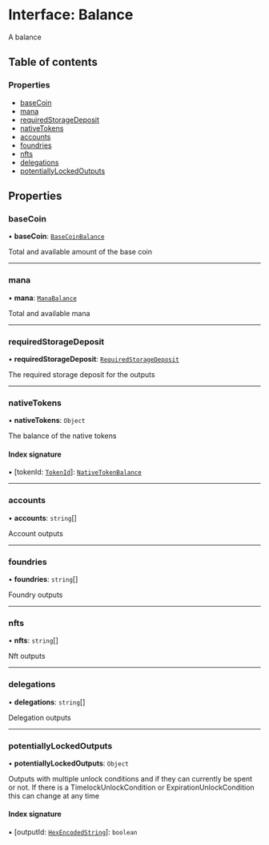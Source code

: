 # Interface: Balance

A balance

## Table of contents

### Properties

- [baseCoin](Balance.md#basecoin)
- [mana](Balance.md#mana)
- [requiredStorageDeposit](Balance.md#requiredstoragedeposit)
- [nativeTokens](Balance.md#nativetokens)
- [accounts](Balance.md#accounts)
- [foundries](Balance.md#foundries)
- [nfts](Balance.md#nfts)
- [delegations](Balance.md#delegations)
- [potentiallyLockedOutputs](Balance.md#potentiallylockedoutputs)

## Properties

### baseCoin

• **baseCoin**: [`BaseCoinBalance`](BaseCoinBalance.md)

Total and available amount of the base coin

___

### mana

• **mana**: [`ManaBalance`](ManaBalance.md)

Total and available mana

___

### requiredStorageDeposit

• **requiredStorageDeposit**: [`RequiredStorageDeposit`](RequiredStorageDeposit.md)

The required storage deposit for the outputs

___

### nativeTokens

• **nativeTokens**: `Object`

The balance of the native tokens

#### Index signature

▪ [tokenId: [`TokenId`](../api_ref.md#tokenid)]: [`NativeTokenBalance`](NativeTokenBalance.md)

___

### accounts

• **accounts**: `string`[]

Account outputs

___

### foundries

• **foundries**: `string`[]

Foundry outputs

___

### nfts

• **nfts**: `string`[]

Nft outputs

___

### delegations

• **delegations**: `string`[]

Delegation outputs

___

### potentiallyLockedOutputs

• **potentiallyLockedOutputs**: `Object`

Outputs with multiple unlock conditions and if they can currently be spent or not. If there is a
TimelockUnlockCondition or ExpirationUnlockCondition this can change at any time

#### Index signature

▪ [outputId: [`HexEncodedString`](../api_ref.md#hexencodedstring)]: `boolean`
